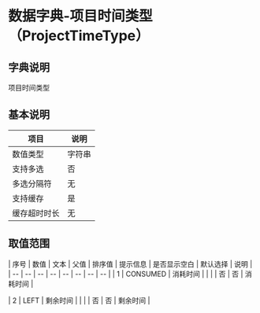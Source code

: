 # 数据字典-项目时间类型（ProjectTimeType）
## 字典说明
项目时间类型

## 基本说明
| 项目 | 说明 |
| -- | -- |
| 数值类型 | 字符串 |
| 支持多选 | 否 |
| 多选分隔符 | 无 |
| 支持缓存 | 是 |
| 缓存超时时长 | 无 |

## 取值范围
| 序号 | 数值 | 文本 | 父值 | 排序值 | 提示信息 | 是否显示空白 | 默认选择 | 说明 |
| -- | -- | -- | -- | -- | -- | -- | -- |
| 1 | CONSUMED | 消耗时间 |  |  |  | 否 | 否 | 消耗时间 |

| 2 | LEFT | 剩余时间 |  |  |  | 否 | 否 | 剩余时间 |


